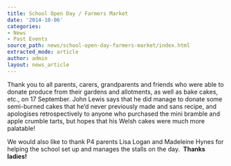 ```yaml
---
title: School Open Day / Farmers Market
date: '2014-10-06'
categories:
- News
- Past Events
source_path: news/school-open-day-farmers-market/index.html
extracted_mode: article
author: admin
layout: news_article
---
```


Thank you to all parents, carers, grandparents and friends who were able to donate produce from their gardens and allotments, as well as bake cakes, etc., on 17 September. John Lewis says that he did manage to donate some semi-burned cakes that he’d never previously made and sans recipe, and apologises retrospectively to anyone who purchased the mini bramble and apple crumble tarts, but hopes that his Welsh cakes were much more palatable!

We would also like to thank P4 parents Lisa Logan and Madeleine Hynes for helping the school set up and manages the stalls on the day.&nbsp; **Thanks ladies!**

